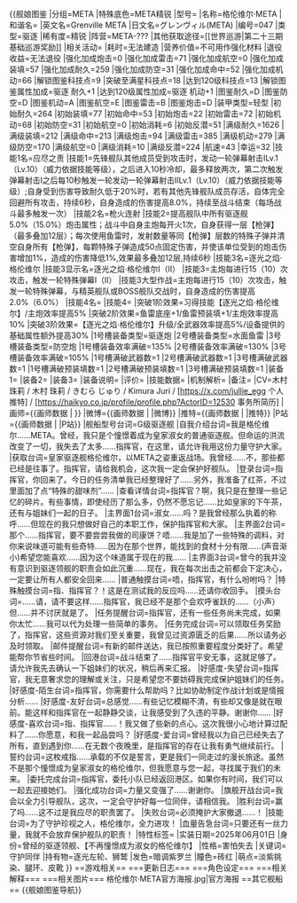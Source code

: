 {{舰娘图鉴
|分组=META
|特殊底色=META精锐
|型号=
|名称=格伦维尔·META
|和谐名=
|英文名=Grenville META
|日文名=グレンヴィル(META)
|编号=047
|类型=驱逐
|稀有度=精锐
|阵营=META-???
|其他获取途径=[[世界巡游|第二十三期基础巡游奖励]]
|相关活动=
|耗时=无法建造
|营养价值=不可用作强化材料
|退役收益=无法退役
|强化加成炮击=0
|强化加成雷击=71
|强化加成航空=0
|强化加成装填=57
|强化加成耐久=259
|强化加成防空=31
|强化加成命中=52
|强化加成机动=66
|解锁图鉴科技点=9
|突破至满星科技点=18
|达到120级科技点=13
|解锁图鉴属性加成=驱逐 耐久+1
|达到120级属性加成=驱逐 机动+1
|图鉴耐久=D
|图鉴防空=D
|图鉴机动=A
|图鉴航空=E
|图鉴雷击=B
|图鉴炮击=D
|装甲类型=轻型
|初始耐久=264
|初始装填=77
|初始命中=53
|初始炮击=22
|初始雷击=72
|初始机动=68
|初始防空=31
|初始航空=0
|初始消耗=6
|初始反潜=51
|满级耐久=1626
|满级装填=212
|满级命中=213
|满级炮击=94
|满级雷击=385
|满级机动=279
|满级防空=170
|满级航空=0
|满级消耗=10
|满级反潜=224
|航速=43
|幸运=32
|技能1名=应尽之责
|技能1=先锋舰队其他成员受到攻击时，发动一轮弹幕射击ILv.1（Lv.10）（威力依据技能等级），之后进入10秒冷却，最多释放两次，第二次触发弹幕射击I之后每10秒触发一轮发动一轮弹幕射击IILv.1（Lv.10）（威力依据技能等级）;自身受到伤害导致耐久低于20%时，若有其他先锋舰队成员存活，自体完全回避所有攻击，持续6秒，自身造成的伤害提高8.0%，持续至战斗结束（每场战斗最多触发一次）
|技能2名=枪火连射
|技能2=提高舰队中所有驱逐舰5.0%（15.0%）炮击属性；战斗中自身主炮每开火1次，自身获得一层【枪弹】（最多叠加12层）；每次使用鱼雷时，发射数量等同【枪弹】层数的特殊子弹并清空自身所有【枪弹】，每颗特殊子弹造成50点固定伤害，并使该单位受到的炮击伤害增加1%，造成的伤害降低1%,效果最多叠加12层,持续6秒
|技能3名=逐光之焰·格伦维尔
|技能3显示名=逐光之焰·格伦维尔I（II）
|技能3=主炮每进行15（10）次攻击，触发一轮特殊弹幕I（II）
|技能3大型作战=主炮每进行15（10）次攻击，触发一轮特殊弹幕，与精英舰队或BOSS舰队交战时，自身造成的伤害提高2.0%（6.0%）
|技能4名=
|技能4=
|突破1阶效果=习得技能【逐光之焰·格伦维尔】/主炮效率提高5%
|突破2阶效果=鱼雷底座+1/鱼雷预装填+1/主炮效率提高10%
|突破3阶效果=【逐光之焰·格伦维尔】升级/全武器效率提高5%/设备提供的基础属性额外提高30%
|1号槽装备类型=驱逐炮
|2号槽装备类型=水面鱼雷
|3号槽装备类型=防空炮
|1号槽装备效率满破=135%
|2号槽装备效率满破=130%
|3号槽装备效率满破=105%
|1号槽满破武器数=1
|2号槽满破武器数=1
|3号槽满破武器数=1
|1号槽满破预装填数=1
|2号槽满破预装填数=1
|3号槽满破预装填数=1
|装备1=
|装备2=
|装备3=
|装备说明=
|评价=
|技能数据=
|机制解析=
|备注=
|CV=木村珠莉 / 木村 珠莉 / きむら じゅり / Kimura Juri / [https://x.com/jullie_egg 个人推特] / [https://haikyo.co.jp/profile/profile.php?ActorID=12530 事务所简历]
|画师={{画师数据 | }}
|微博={{画师数据 | |微博}}
|推特={{画师数据 | |推特}}
|P站={{画师数据 | |P站}}
|舰船型号台词=G级驱逐舰
|自我介绍台词=我是格伦维尔……META。曾经，我只是个憧憬着成为皇家淑女的普通驱逐舰。但命运的洪流改变了一切，我失去了太多……指挥官，在这里，请允许我用这份力量守护大家。
|获取台词=皇家驱逐舰格伦维尔，以META之姿重返战场。我曾经……不，那些都已经是往事了。指挥官，请给我机会，这次我一定会保护好舰队。
|登录台词=指挥官，你回来了。今日的任务清单我已经整理好了……另外，我准备了红茶，不过里面加了点“特殊的甜味剂”……
|查看详情台词=指挥官？啊，我只是在整理一些记忆的碎片。有些事情，即使经历了那么多，仍然不愿忘记……比如皇家的下午茶，还有与姐妹们一起的日子。
|主界面1台词=淑女……吗？是我曾经那么执着的称呼……但现在的我只想做好自己的本职工作，保护指挥官和大家。
|主界面2台词=那个……指挥官，要不要尝尝我做的司康饼？唔……我是加了一些特殊的调料，对你来说味道可能有些奇特……因为在那个世界，能找到的食材十分有限……(声音渐小)希望您能喜欢……因为这个味道属于现在的我……
|主界面3台词=曾今的我并没有意识到驱逐领舰的职责会如此沉重……现在，我在每次出击之前都会下定决心，一定要让所有人都安全回来……
|普通触摸台词=唔，指挥官，有什么吩咐吗？
|特殊触摸台词=指、指挥官？！这是在测试我的反应吗……还请你收回手。
|摸头台词=……请，请不要这样……指挥官，我已经不是那个会欢呼雀跃的……（小声）但……并不讨厌就是了。
|任务提醒台词=指挥官，还有一些任务尚未完成，如果你太忙……我可以代为处理一些简单的事务。
|任务完成台词=可以领取任务奖励了，指挥官，这些资源对我们至关重要，我曾见过资源匮乏的后果……所以请务必及时领取。
|邮件提醒台词=有新的邮件送达，我已按照重要程度分类好了。希望能帮你节省些时间。
|回港台词=战斗结束了……指挥官平安无事，这就足够了。请允许我先去确认一下姐妹们的状况，稍后再来汇报。
|好感度-失望台词=指挥官，我无意奢求您的理解或关注，只是希望您不要妨碍我完成保护姐妹们的任务。
|好感度-陌生台词=指挥官，你需要什么帮助吗？比如协助制定作战计划或是情报分析……
|好感度-友好台词=总感觉……有些记忆模糊不清，有些却又像是就在眼前。能这样和指挥官在一起静静交谈，让我感受到了久违的平静。谢谢你……
|好感度-喜欢台词=指、指挥官……！我又做了些新的点心。这次我很小心地计算过配料了……你愿意，和我一起品尝吗？
|好感度-爱台词=曾经我以为自己已经失去了所有，直到遇到你……在无数个夜晚里，是指挥官的存在让我有勇气继续前行。
|誓约台词=这枚戒指……承载的不仅是誓言，更是我们一同走过的漫长旅途。虽然不是那个憧憬成为皇家淑女的格伦维尔，但我愿意与您一起，寻找属于我们的未来。
|委托完成台词=指挥官，委托小队已经返回港区。如果你有时间，我们可以一起去迎接她们。
|强化成功台词=力量又变强了……谢谢你。
|旗舰开战台词=我会以全力引导舰队，这次，一定会守护好每一位同伴，请相信我。
|胜利台词=赢了吗……这不过是我应尽的职责罢了。
|失败台词=必须掩护大家撤退……！
|技能台词=为了守护珍视之人，格伦维尔，全力进攻！
|血量告急台词=只要还有一丝力量，我就不会放弃保护舰队的职责！
|特性标签=
|实装日期=2025年06月01日
|身份=曾经的驱逐领舰、【不再憧憬成为淑女的格伦维尔】
|性格=害怕失去
|关键词=守护同伴
|持有物=逐光左轮、狮鹫
|发色=暗调紫罗兰
|瞳色=砖红
|萌点=淡紫挑染、腿环、皮靴
}}
==游戏相关==
===更新日志===
===角色设定===
===相关解释===
===相关图片===
<gallery mode="packed" heights="250px">
格伦维尔·META官方海报.jpg|官方海报
</gallery>
==其它舰船==
{{舰娘图鉴导航}}
